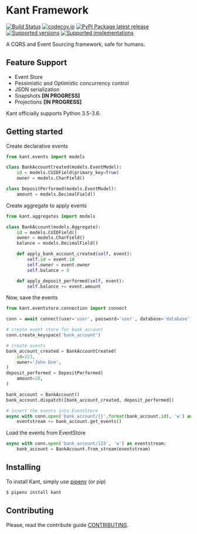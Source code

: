 # Kant Framework
[![Build Status](https://travis-ci.org/patrickporto/kant.svg?branch=master)](https://travis-ci.org/patrickporto/kant)
[![codecov.io](https://codecov.io/github/patrickporto/kant/coverage.svg?branch=master)](https://codecov.io/github/patrickporto/kant?branch=master)
[![PyPI Package latest release](https://img.shields.io/pypi/v/kant.svg)](https://pypi.python.org/pypi/kant)
[![Supported versions](https://img.shields.io/pypi/pyversions/kant.svg)](https://pypi.python.org/pypi/kant)
[![Supported implementations](https://img.shields.io/pypi/implementation/kant.svg)](https://pypi.python.org/pypi/kant)


A CQRS and Event Sourcing framework, safe for humans.

## Feature Support

* Event Store
* Pessimistic and Optimistic concurrency control
* JSON serialization
* Snapshots **[IN PROGRESS]**
* Projections **[IN PROGRESS]**

Kant officially supports Python 3.5-3.6.

## Getting started

Create declarative events

```python
from kant.events import models

class BankAccountCreated(models.EventModel):
    id = models.CUIDField(primary_key=True)
    owner = models.CharField()

class DepositPerformed(models.EventModel):
    amount = models.DecimalField()
```

Create aggregate to apply events

```python
from kant.aggregates import models

class BankAccount(models.Aggregate):
    id = models.CUIDField()
    owner = models.CharField()
    balance = models.DecimalField()

    def apply_bank_account_created(self, event):
        self.id = event.id
        self.owner = event.owner
        self.balance = 0

    def apply_deposit_performed(self, event):
        self.balance += event.amount
```

Now, save the events

```python
from kant.eventstore.connection import connect

conn = await connect(user='user', password='user', database='database')

# create event store for bank_account
conn.create_keyspace('bank_account')

# create events
bank_account_created = BankAccountCreated(
    id=123,
    owner='John Doe',
)
deposit_performed = DepositPerformed(
    amount=20,
)

bank_account = BankAccount()
bank_account.dispatch([bank_account_created, deposit_performed])

# insert the events into EventStore
async with conn.open('bank_account/{}'.format(bank_account.id), 'w') as eventstream:
    eventstream += bank_account.get_events()
```

Load the events from EventStore
```python
async with conn.open('bank_account/123', 'w') as eventstream:
    bank_account = BankAccount.from_stream(eventstream)
```

## Installing
To install Kant, simply use [pipenv](pipenv.org) (or pip)

```bash
$ pipenv install kant
```



## Contributing

Please, read the contribute guide [CONTRIBUTING](CONTRIBUTING.md).
